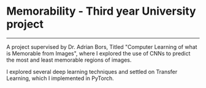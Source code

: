 # Memorability - Third year University project
---

A project supervised by Dr. Adrian Bors, Titled "Computer Learning of what is Memorable from Images", where I explored the use of CNNs to predict the most and least memorable regions of images.

I explored several deep learning techniques and settled on Transfer Learning, which I implemented in PyTorch.
